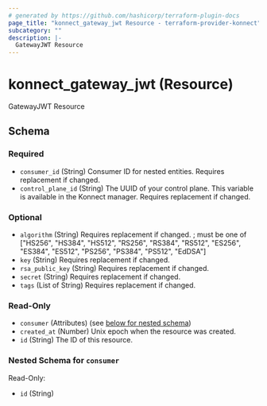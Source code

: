 ```yaml
---
# generated by https://github.com/hashicorp/terraform-plugin-docs
page_title: "konnect_gateway_jwt Resource - terraform-provider-konnect"
subcategory: ""
description: |-
  GatewayJWT Resource
---
```


# konnect_gateway_jwt (Resource)

GatewayJWT Resource



<!-- schema generated by tfplugindocs -->
## Schema

### Required

- `consumer_id` (String) Consumer ID for nested entities. Requires replacement if changed.
- `control_plane_id` (String) The UUID of your control plane. This variable is available in the Konnect manager. Requires replacement if changed.

### Optional

- `algorithm` (String) Requires replacement if changed. ; must be one of ["HS256", "HS384", "HS512", "RS256", "RS384", "RS512", "ES256", "ES384", "ES512", "PS256", "PS384", "PS512", "EdDSA"]
- `key` (String) Requires replacement if changed.
- `rsa_public_key` (String) Requires replacement if changed.
- `secret` (String) Requires replacement if changed.
- `tags` (List of String) Requires replacement if changed.

### Read-Only

- `consumer` (Attributes) (see [below for nested schema](#nestedatt--consumer))
- `created_at` (Number) Unix epoch when the resource was created.
- `id` (String) The ID of this resource.

<a id="nestedatt--consumer"></a>
### Nested Schema for `consumer`

Read-Only:

- `id` (String)


